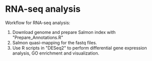 # RNA-seq analysis

Workflow for RNA-seq analysis:

1. Download genome and prepare Salmon index with "Prepare_Annotations.R"
2. Salmon quasi-mapping for the fastq files.
3. Use R scripts in "DESeq2" to perform differential gene expression analysis, GO enrichment and visualization.
